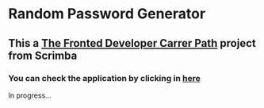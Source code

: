 # Random Password Generator

## This a [The Fronted Developer Carrer Path](https://scrimba.com/learn/frontend) project from Scrimba

### You can check the application by clicking in [here](https://polite-mochi-be2899.netlify.app/)

In progress...

